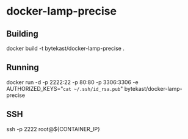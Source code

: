 docker-lamp-precise
=================

Building
--------
docker build -t bytekast/docker-lamp-precise .


Running
--------
docker run -d -p 2222:22 -p 80:80 -p 3306:3306 -e AUTHORIZED_KEYS="`cat ~/.ssh/id_rsa.pub`" bytekast/docker-lamp-precise


SSH
---
ssh -p 2222 root@${CONTAINER_IP}